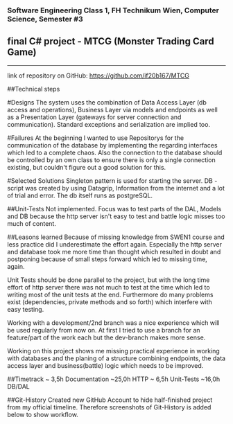 ### Software Engineering Class 1, FH Technikum Wien, Computer Science, Semester #3

## final C# project - MTCG (Monster Trading Card Game)

---

link of repository on GitHub:
https://github.com/if20b167/MTCG

##Technical steps

#Designs
The system uses the combination of Data Access Layer (db access and operations), Business Layer via models and endpoints as well as a Presentation Layer (gateways for server connection and communication). Standard exceptions and serialization are implied too.

#Failures
At the beginning I wanted to use Repositorys for the communication of the database by implementing the regarding interfaces which led to a complete chaos. Also the connection to the database should be controlled by an own class to ensure there is only a single connection existing, but couldn't figure out a good solution for this.

#Selected Solutions
Singleton pattern is used for starting the server.
DB - script was created by using Datagrip, Information from the internet and a lot of trial and error. The db itself runs as postgreSQL. 

##Unit-Tests
Not implemented.
Focus was to test parts of the DAL, Models and DB because the http server isn't easy to test and battle logic misses too much of content.

##Leasons learned
Because of missing knowledge from SWEN1 course and less practice did I underestimate the effort again. Especially the http server and database took me more time than thought which resulted in doubt and postponing because of small steps forward which led to missing time, again.

Unit Tests should be done parallel to the project, but with the long time effort of http server there was not much to test at the time which led to writing most of the unit tests at the end. Furthermore do many problems exist (dependencies, private methods and so forth) which interfere with easy testing.

Working with a development/2nd branch was a nice experience which will be used regularly from now on. At first I tried to use a branch for an feature/part of the work each but the dev-branch makes more sense.

Working on this project shows me missing practical experience in working with databases and the planing of a structure combining endpoints, the data access layer and business(battle) logic which needs to be improved.

##Timetrack
~ 3,5h Documentation
~25,0h HTTP
~ 6,5h Unit-Tests
~16,0h DB/DAL

##Git-History
Created new GitHub Account to hide half-finished project from my official timeline. Therefore screenshots of Git-History is added below to show workflow.

